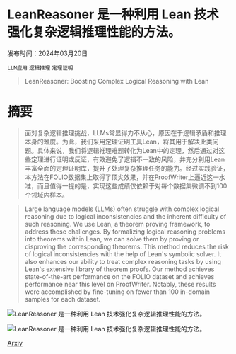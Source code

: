 # LeanReasoner 是一种利用 Lean 技术强化复杂逻辑推理性能的方法。

发布时间：2024年03月20日

`LLM应用` `逻辑推理` `定理证明`

> LeanReasoner: Boosting Complex Logical Reasoning with Lean

# 摘要

> 面对复杂逻辑推理挑战，LLMs常显得力不从心，原因在于逻辑矛盾和推理本身的难度。为此，我们采用定理证明工具Lean，将其用于解决此类问题。具体来说，我们将逻辑推理难题转化为Lean中的定理，然后通过对这些定理进行证明或反证，有效避免了逻辑不一致的风险，并充分利用Lean丰富全面的定理证明库，提升了处理复杂推理任务的能力。经过实践验证，本方法在FOLIO数据集上取得了顶尖效果，并在ProofWriter上逼近这一水准，而且值得一提的是，实现这些成绩仅依赖于对每个数据集微调不到100个领域内样本。

> Large language models (LLMs) often struggle with complex logical reasoning due to logical inconsistencies and the inherent difficulty of such reasoning. We use Lean, a theorem proving framework, to address these challenges. By formalizing logical reasoning problems into theorems within Lean, we can solve them by proving or disproving the corresponding theorems. This method reduces the risk of logical inconsistencies with the help of Lean's symbolic solver. It also enhances our ability to treat complex reasoning tasks by using Lean's extensive library of theorem proofs. Our method achieves state-of-the-art performance on the FOLIO dataset and achieves performance near this level on ProofWriter. Notably, these results were accomplished by fine-tuning on fewer than 100 in-domain samples for each dataset.

![LeanReasoner 是一种利用 Lean 技术强化复杂逻辑推理性能的方法。](../../../paper_images/2403.13312/x1.png)

![LeanReasoner 是一种利用 Lean 技术强化复杂逻辑推理性能的方法。](../../../paper_images/2403.13312/x2.png)

[Arxiv](https://arxiv.org/abs/2403.13312)